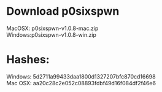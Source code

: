 # Download p0sixspwn
MacOSX: p0sixspwn-v1.0.8-mac.zip<br>
Windows:p0sixspwn-v1.0.8-win.zip
# Hashes:
Windows: 5d2711a99433daa1800d1327207bfc870cd16698<br>
Mac OSX: aa20c28c2e052c08893fdbf49d16f084df2f46e6
